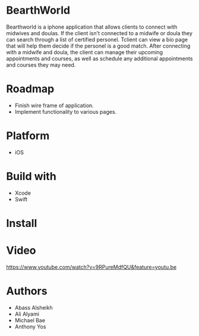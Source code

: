 # BearthWorld
Bearthworld is a iphone application that allows clients to connect with midwives and doulas. If the client isn't connected to a midwife or doula they can search through a list of certified personel. Tclient can view a bio page that will help them decide if the personel is a good match. After connecting with a midwife and doula, the client can manage their upcoming appointments and courses, as well as schedule any additional appointments and courses they may need. 

# Roadmap
* Finish wire frame of application.
* Implement functionality to various pages.

# Platform
* iOS

# Build with
* Xcode
* Swift

# Install 


# Video
https://www.youtube.com/watch?v=9RPureMdfQU&feature=youtu.be

# Authors
* Abass Alsheikh
* Ali Alyami
* Michael Bae
* Anthony Yos